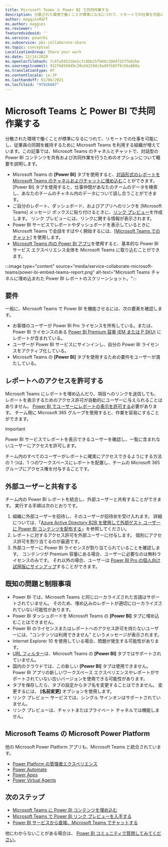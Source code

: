 ```yaml
---
title: Microsoft Teams と Power BI で共同作業する
description: 分散された環境で働くことが標準になるにつれて、リモートでの仕事を可能にし、従業員の同期を維持するために Microsoft Teams を利用する組織が増えています。
author: maggiesMSFT
ms.author: maggies
ms.reviewer: ''
featuredvideoid: ''
ms.service: powerbi
ms.subservice: pbi-collaborate-share
ms.topic: conceptual
LocalizationGroup: Share your work
ms.date: 12/14/2020
ms.openlocfilehash: 7c8fa59521be1cfc8bb25fb04c3904f257fb62be
ms.sourcegitcommit: 932f6856849c39e34229dc9a49fb9379c56a888a
ms.translationtype: HT
ms.contentlocale: ja-JP
ms.lasthandoff: 01/06/2021
ms.locfileid: "97926687"
---
```

# <a name="collaborate-in-microsoft-teams-with-power-bi"></a>Microsoft Teams と Power BI で共同作業する

分散された環境で働くことが標準になるにつれて、リモートでの仕事を可能にし、従業員の同期を維持するために Microsoft Teams を利用する組織が増えています。この記事では、Microsoft Teams のチャネルとチャットで、対話型の Power BI コンテンツを共有および共同作業を行うためのオプションについて概要を説明します。 

- Microsoft Teams の **[Power BI]** タブを使用すると、[対話形式のレポートを Microsoft Teams のチャネルおよびチャットに埋め込む](service-embed-report-microsoft-teams.md)ことができます。 [Power BI] タブを使用すると、仕事仲間があなたのチームのデータを検索し、あなたのチームのチャネル内のデータについて話し合うことができます。 
- ご自分のレポート、ダッシュボード、およびアプリへのリンクを [Microsoft Teams] メッセージ ボックスに貼り付けるときに、[リンク プレビュー](service-teams-link-preview.md)を作成します。 リンク プレビューには、リンクに関する情報が表示されます。 
- Power BI サービスでレポートやダッシュボードを表示しているときに Microsoft Teams で会話をすばやく開始するには、[[Microsoft Teams でのチャット]](service-share-report-teams.md) を使用します。
- [Microsoft Teams 内の Power BI アプリ](service-microsoft-teams-app.md)を使用すると、基本的な Power BI サービス エクスペリエンス全体を Microsoft Teams に取り込むことができます。
 
:::image type="content" source="media/service-collaborate-microsoft-teams/power-bi-embed-teams-report.png" alt-text="Microsoft Teams チャネルに埋め込まれた Power BI レポートのスクリーンショット。":::

## <a name="requirements"></a>要件

一般に、Microsoft Teams で Power BI を機能させるには、次の要素を確認します。

- お客様のユーザーが Power BI Pro ライセンスを所有している。または、Power BI ライセンスのある [Power BI Premium 容量 (EM または P SKU)](../admin/service-premium-what-is.md) にレポートが含まれている。
- ユーザーが Power BI サービスにサインインし、自分の Power BI ライセンスをアクティブ化している。
- Microsoft Teams の **[Power BI]** タブを使用するための要件をユーザーが満たしている。

## <a name="grant-access-to-reports"></a>レポートへのアクセスを許可する

Microsoft Teams にレポートを埋め込んだり、項目へのリンクを送信しても、レポートを表示するためのアクセス許可が自動的にユーザーに与えられることはありません。 [Power BI でユーザーにレポートの表示を許可する](service-share-dashboards.md)必要があります。 チーム用に Microsoft 365 グループを使用すると、作業を容易にすることができます。

> [!IMPORTANT]
> Power BI サービスでレポートを表示できるユーザーを確認し、一覧に含まれないユーザーにアクセスを許可します。

チーム内のすべてのユーザーがレポートに確実にアクセスできるようにする方法の 1 つは、1 つのワークスペースにレポートを配置し、チームの Microsoft 365 グループにアクセス権を付与することです。

## <a name="share-with-external-users"></a>外部ユーザーと共有する

チーム内の Power BI レポートを統合し、外部ユーザーと共有することができます。 実行する手順は次のとおりです。

1.  組織に外部ユーザーを招待し、そのユーザーが招待状を受け入れます。 詳細については、「[Azure Active Directory B2B を使用して外部ゲスト ユーザーに Power BI コンテンツを配布する](../guidance/whitepaper-azure-b2b-power-bi.md)」を参照してください。
2.  レポートに対するアクセス許可を外部ユーザーに付与します。 個別にアクセス許可を割り当てるのが最適です。
3.  外部ユーザーに Power BI ライセンスが割り当てられていることを確認します。 コンテンツが Premium 容量にある場合、ユーザーに必要なのは無料ライセンスのみです。 それ以外の場合、ユーザーは [Power BI Pro の個人向け試用版にサインアップ](../fundamentals/service-self-service-signup-for-power-bi.md#sign-up-for-an-individual-trial-of-power-bi-pro)することができます。

## <a name="known-issues-and-limitations"></a>既知の問題と制限事項

- Power BI では、Microsoft Teams と同じローカライズされた言語はサポートされていません。 そのため、埋め込みのレポートが適切にローカライズされていない可能性があります。
- Power BI ダッシュボードを Microsoft Teams の **[Power BI]** タブに埋め込むことはできません。
- Power BI のライセンスまたはレポートへのアクセス許可を持たないユーザーには、"コンテンツは利用できません" というメッセージが表示されます。
- Internet Explorer 10 を使用している場合、問題が発生する可能性があります。 <!--You can look at the [browsers support for Power BI](../fundamentals/power-bi-browsers.md) and for [Microsoft 365](https://products.office.com/office-system-requirements#Browsers-section). -->
- [URL フィルター](service-url-filters.md)は、Microsoft Teams の **[Power BI]** タブではサポートされていません。
- 国内のクラウドでは、この新しい **[Power BI]** タブは使用できません。 Power BI アプリの新しいワークスペース エクスペリエンスやレポートがサポートされていない古いバージョンを使用できる可能性があります。
- タブを保存したら、タブの設定からタブ名を変更することはできません。 変更するには、 **[名前変更]** オプションを使用します。
- リンク プレビュー サービスでは、シングル サインオンはサポートされていません。
- リンク プレビューは、チャットまたはプライベート チャネルでは機能しません。

## <a name="microsoft-power-platform-in-microsoft-teams"></a>Microsoft Teams の Microsoft Power Platform

他の Microsoft Power Platform アプリも、Microsoft Teams と統合されています。

- [Power Platform の管理者エクスペリエンス](/power-platform/admin/about-teams-environment)
- [Power Automate](/power-automate/teams/overview)
- [Power Apps](/powerapps/teams/overview)
- [Power Virtual Agents](/power-virtual-agents/)

## <a name="next-steps"></a>次のステップ

- [Microsoft Teams に Power BI コンテンツを埋め込む](service-embed-report-microsoft-teams.md)
- [Microsoft Teams で Power BI リンク プレビューを入手する](service-teams-link-preview.md)
- [Power BI サービスから直接、Microsoft Teams でチャットする](service-share-report-teams.md)

他にわからないことがある場合は、 [Power BI コミュニティで質問してみてください](https://community.powerbi.com/)。
